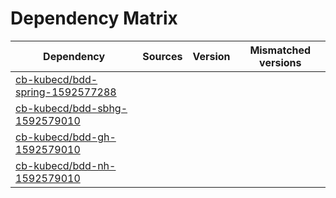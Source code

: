 # Dependency Matrix

Dependency | Sources | Version | Mismatched versions
---------- | ------- | ------- | -------------------
[cb-kubecd/bdd-spring-1592577288](https://github.com/cb-kubecd/bdd-spring-1592577288.git) |  | []() | 
[cb-kubecd/bdd-sbhg-1592579010](https://github.com/cb-kubecd/bdd-sbhg-1592579010.git) |  | []() | 
[cb-kubecd/bdd-gh-1592579010](https://github.com/cb-kubecd/bdd-gh-1592579010.git) |  | []() | 
[cb-kubecd/bdd-nh-1592579010](https://github.com/cb-kubecd/bdd-nh-1592579010.git) |  | []() | 
